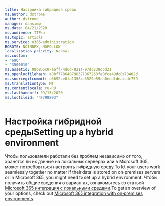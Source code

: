 ```yaml
---
title: Настройка гибридной среды
ms.author: dstrome
author: dstrome
manager: dansimp
ms.date: 04/21/2020
ms.audience: ITPro
ms.topic: article
ms.service: o365-administration
ROBOTS: NOINDEX, NOFOLLOW
localization_priority: Normal
ms.custom:
- "690"
- "3500010"
ms.assetid: 08b866c0-aaff-4d6d-821f-97dc238dbd21
ms.openlocfilehash: a8bf778640798397067263fa0fca49dc0e70402d
ms.sourcegitcommit: c6692ce0fa1358ec3529e59ca0ecdfdea4cdc759
ms.translationtype: MT
ms.contentlocale: ru-RU
ms.lasthandoff: 09/15/2020
ms.locfileid: "47798893"
---
```

# <a name="setting-up-a-hybrid-environment"></a><span data-ttu-id="9ece4-102">Настройка гибридной среды</span><span class="sxs-lookup"><span data-stu-id="9ece4-102">Setting up a hybrid environment</span></span>

<span data-ttu-id="9ece4-103">Чтобы пользователи работали без проблем независимо от того, хранятся ли их данные на локальных серверах или в Microsoft 365, может потребоваться настроить гибридную среду.</span><span class="sxs-lookup"><span data-stu-id="9ece4-103">To let your users work seamlessly together no matter if their data is stored on on-premises servers or in Microsoft 365, you might need to set up a hybrid environment.</span></span> <span data-ttu-id="9ece4-104">Чтобы получить общие сведения о вариантах, ознакомьтесь со статьей [Microsoft 365 интеграция с локальными средами](https://docs.microsoft.com/office365/enterprise/office-365-integration).</span><span class="sxs-lookup"><span data-stu-id="9ece4-104">To get an overview of your options, check out [Microsoft 365 integration with on-premises environments](https://docs.microsoft.com/office365/enterprise/office-365-integration).</span></span>
  